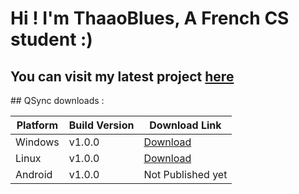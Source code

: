 # Hi ! I'm ThaaoBlues, A French CS student :)

## You can visit my latest project [here](https://github.com/thaaoblues/qsync)
## QSync downloads :

| Platform     | Build Version | Download Link                                                 |
|--------------|---------------|---------------------------------------------------------------|
| Windows      | v1.0.0        | [Download](https://github.com/thaaoblues/qsync/releases) |
| Linux        | v1.0.0        | [Download](https://github.com/thaaoblues/qsync/releases) |
| Android      | v1.0.0        | Not Published yet                                        |
